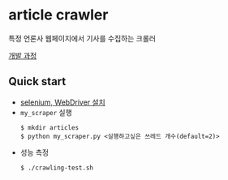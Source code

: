 # article crawler

특정 언론사 웹페이지에서 기사를 수집하는 크롤러       

[개발 과정](https://mingeun2154.github.io/crawling-module/)

## Quick start
* [selenium, WebDriver 설치](https://mingeun2154.github.io/python/selenium/#selenium%EA%B3%BC-webdriver-%EC%84%A4%EC%B9%98)
* `my_scraper` 실행
    ```shell
    $ mkdir articles
    $ python my_scraper.py <실행하고싶은 쓰레드 개수(default=2)>
    ```
* 성능 측정
    ```shell
    $ ./crawling-test.sh
    ```
